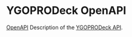 # YGOPRODeck OpenAPI

[OpenAPI](https://www.openapis.org/) Description of the [YGOPRODeck API](https://ygoprodeck.com/api-guide/).
